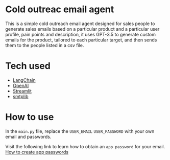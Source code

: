 # Cold outreac email agent

This is a simple cold outreach email agent designed for sales people to generate sales emails based on a particular product 
and a particular user profile, pain points and description, it uses GPT-3.5 to generate custom emails for the product, tailored 
to each particular target, and then sends them to the people listed in a csv file.

# Tech used
- [LangChain](https://www.langchain.com/)
- [OpenAI](https://platform.openai.com/docs/models)
- [Streamlit](https://streamlit.io/)
- [smtplib](https://docs.python.org/3/library/smtplib.html)

# How to use
In the `main.py` file, replace the `USER_EMAIL` `USER_PASSWORD` with your own email and passwords.

Visit the following link to learn how to obtain an `app password` for your email. [How to create app passwords](https://knowledge.workspace.google.com/kb/how-to-create-app-passwords-000009237)
